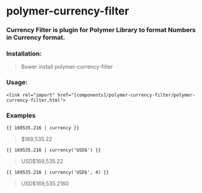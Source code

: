 # polymer-currency-filter

### Currency Filter is plugin for Polymer Library to format Numbers in Currency format.

### Installation:

> Bower install polymer-currency-filter


### Usage:
`<link rel="import" href="[components]/polymer-currency-filter/polymer-currency-filter.html">`

### Examples

    {{ 169535.216 | currency }}

> $169,535.22

    {{ 169535.216 | currency('USD$') }}

> USD$169,535.22

    {{ 169535.216 | currency('USD$', 4) }}

> USD$169,535.2160
